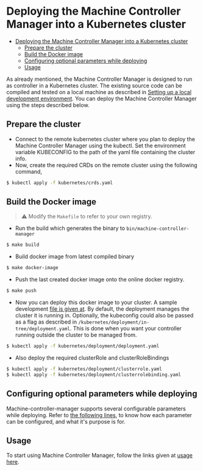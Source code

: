# Deploying the Machine Controller Manager into a Kubernetes cluster

<!-- TOC -->

- [Deploying the Machine Controller Manager into a Kubernetes cluster](#deploying-the-machine-controller-manager-into-a-kubernetes-cluster)
	- [Prepare the cluster](#prepare-the-cluster)
	- [Build the Docker image](#build-the-docker-image)
	- [Configuring optional parameters while deploying](#configuring-optional-parameters-while-deploying)
	- [Usage](#usage)

<!-- /TOC -->

As already mentioned, the Machine Controller Manager is designed to run as controller in a Kubernetes cluster. The existing source code can be compiled and tested on a local machine as described in [Setting up a local development environment](../development/local_setup.md). You can deploy the Machine Controller Manager using the steps described below.

## Prepare the cluster

- Connect to the remote kubernetes cluster where you plan to deploy the Machine Controller Manager using the kubectl. Set the environment variable KUBECONFIG to the path of the yaml file containing the cluster info.
- Now, create the required CRDs on the remote cluster using the following command,
```bash
$ kubectl apply -f kubernetes/crds.yaml
```

## Build the Docker image

> :warning: Modify the `Makefile` to refer to your own registry.

- Run the build which generates the binary to `bin/machine-controller-manager`
```bash
$ make build
```
- Build docker image from latest compiled binary
```bash
$ make docker-image
```
- Push the last created docker image onto the online docker registry. 
```bash
$ make push
```

- Now you can deploy this docker image to your cluster. A sample development [file is given at](/kubernetes/deployment/in-tree/deployment.yaml). By default, the deployment manages the cluster it is running in. Optionally, the kubeconfig could also be passed as a flag as described in  `/kubernetes/deployment/in-tree/deployment.yaml`. This is done when you want your controller running outside the cluster to be managed from.
```bash
$ kubectl apply -f kubernetes/deployment/deployment.yaml
```
- Also deploy the required clusterRole and clusterRoleBindings
```bash
$ kubectl apply -f kubernetes/deployment/clusterrole.yaml
$ kubectl apply -f kubernetes/deployment/clusterrolebinding.yaml
```

## Configuring optional parameters while deploying

Machine-controller-manager supports several configurable parameters while deploying. Refer to [the following lines](/kubernetes/deployment/in-tree/deployment.yaml#L21-L30), to know how each parameter can be configured, and what it's purpose is for.

## Usage

To start using Machine Controller Manager, follow the links given at [usage here](../README.md).